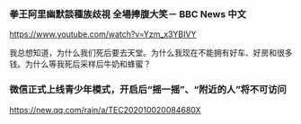 ### 拳王阿里幽默談種族歧視 全場捧腹大笑－ BBC News 中文
https://www.youtube.com/watch?v=Yzm_x3YBIVY

我总想知道，为什么我们死后要去天堂。为什么我现在不能拥有好车、好房和很多钱。为什么等我死后采样后牛奶和蜂蜜？

### 微信正式上线青少年模式，开启后“摇一摇”、“附近的人”将不可访问
https://new.qq.com/rain/a/TEC202010020084680X
